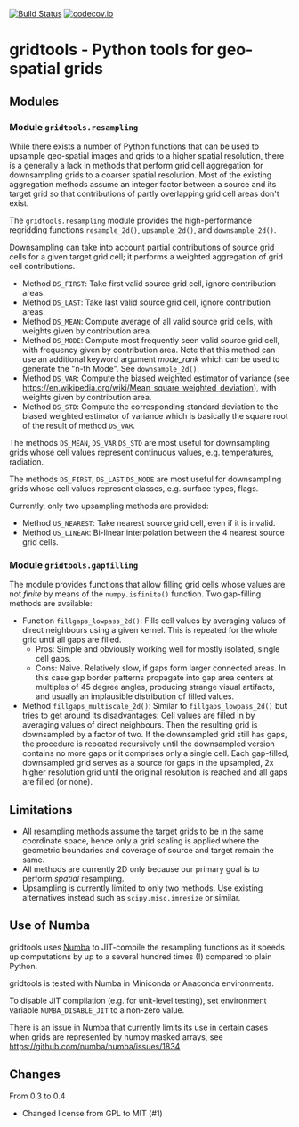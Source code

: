 [![Build Status](https://travis-ci.org/CAB-LAB/gridtools.svg?branch=master)](https://travis-ci.org/CAB-LAB/gridtools)
[![codecov.io](https://codecov.io/github/CAB-LAB/gridtools/coverage.svg?branch=master)](https://codecov.io/github/CAB-LAB/gridtools?branch=master)

# gridtools - Python tools for geo-spatial grids

## Modules

### Module ``gridtools.resampling``

While there exists a number of Python functions that can be used to upsample geo-spatial 
images and grids to a higher spatial resolution, there is a generally a lack in methods 
that perform grid cell aggregation for downsampling grids to a coarser spatial resolution. 
Most of the existing aggregation methods assume an integer factor between a source and its 
target grid so that contributions of partly overlapping grid cell areas don't exist.

The ``gridtools.resampling`` module provides the high-performance
regridding functions ``resample_2d()``, ``upsample_2d()``, and ``downsample_2d()``. 

Downsampling can take into account partial contributions of source grid cells for a given target grid cell; 
it performs a weighted aggregation of grid cell contributions. 

* Method ``DS_FIRST``: Take first valid source grid cell, ignore contribution areas.
* Method ``DS_LAST``: Take last valid source grid cell, ignore contribution areas.
* Method ``DS_MEAN``: Compute average of all valid source grid cells, with weights given by contribution area.  
* Method ``DS_MODE``: Compute most frequently seen valid source grid cell, 
  with frequency given by contribution area. Note that this method can use an additional keyword argument
  *mode_rank* which can be used to generate the "n-th Mode". See ``downsample_2d()``.
* Method ``DS_VAR``: Compute the biased weighted estimator of variance
  (see https://en.wikipedia.org/wiki/Mean_square_weighted_deviation), with weights given by contribution area.
* Method ``DS_STD``: Compute the corresponding standard deviation to the biased weighted estimator
  of variance which is basically the square root of the result of method ``DS_VAR``.

The methods ``DS_MEAN``, ``DS_VAR`` ``DS_STD`` are most useful for downsampling grids whose cell values represent 
continuous values, e.g. temperatures, radiation.

The methods ``DS_FIRST``, ``DS_LAST`` ``DS_MODE`` are most useful for downsampling grids whose cell 
values represent classes, e.g. surface types, flags.

Currently, only two upsampling methods are provided:

* Method ``US_NEAREST``: Take nearest source grid cell, even if it is invalid.
* Method ``US_LINEAR``: Bi-linear interpolation between the 4 nearest source grid cells.


### Module ``gridtools.gapfilling``

The module provides functions that allow filling grid cells whose values are not *finite* by means of the
``numpy.isfinite()`` function. Two gap-filling methods are available:

* Function ``fillgaps_lowpass_2d()``: Fills cell values by averaging values of direct neighbours using a given kernel.
   This is repeated for the whole grid until all gaps are filled.
   * Pros: Simple and obviously working well for mostly isolated, single cell gaps.
   * Cons: Naive. Relatively slow, if gaps form larger connected areas. In this case gap border patterns propagate
     into gap area centers at multiples of 45 degree angles, producing strange visual artifacts, and usually an
     implausible distribution of filled values.
* Method ``fillgaps_multiscale_2d()``: Similar to ``fillgaps_lowpass_2d()`` but tries to get around its disadvantages:
     Cell values are filled in by averaging values of direct neighbours. Then the resulting grid is downsampled by a
     factor of two. If the downsampled grid still has gaps, the procedure is repeated recursively until the downsampled
     version contains no more gaps or it comprises only a single cell. Each gap-filled, downsampled grid serves as
     a source for gaps in the upsampled, 2x higher resolution grid until the original resolution is reached and all
     gaps are filled (or none).


## Limitations
 
* All resampling methods assume the target grids to be in the same coordinate space,
  hence only a grid scaling is applied where the geometric boundaries and coverage of source and target 
  remain the same.
* All methods are currently 2D only because our primary goal is to perform *spatial* resampling.
* Upsampling is currently limited to only two methods. Use existing alternatives instead such as 
  ``scipy.misc.imresize`` or similar.    

## Use of Numba

gridtools uses [Numba](http://numba.pydata.org/) to JIT-compile the resampling functions as it speeds up
computations by up to a several hundred times (!) compared to plain Python.

gridtools is tested with Numba in Miniconda or Anaconda environments.

To disable JIT compilation (e.g. for unit-level testing), set environment variable ``NUMBA_DISABLE_JIT``
to a non-zero value.

There is an issue in Numba that currently limits its use in certain
cases when grids are represented by numpy masked arrays, see https://github.com/numba/numba/issues/1834



## Changes

From 0.3 to 0.4

* Changed license from GPL to MIT (#1)
